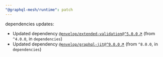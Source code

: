 ```yaml
---
"@graphql-mesh/runtime": patch
---
```

dependencies updates:
  - Updated dependency [`@envelop/extended-validation@^5.0.0` ↗︎](https://www.npmjs.com/package/@envelop/extended-validation/v/5.0.0) (from `^4.0.0`, in `dependencies`)
  - Updated dependency [`@envelop/graphql-jit@^9.0.0` ↗︎](https://www.npmjs.com/package/@envelop/graphql-jit/v/9.0.0) (from `^8.0.0`, in `dependencies`)
